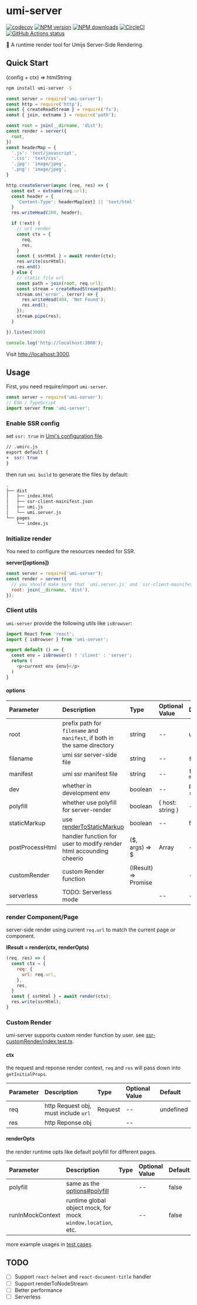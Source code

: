 # umi-server

[![codecov](https://codecov.io/gh/umijs/umi-server/branch/master/graph/badge.svg)](https://codecov.io/gh/umijs/umi-server) [![NPM version](https://img.shields.io/npm/v/umi-server.svg?style=flat)](https://npmjs.org/package/umi-server) [![NPM downloads](http://img.shields.io/npm/dm/umi-server.svg?style=flat)](https://npmjs.org/package/umi-server) [![CircleCI](https://circleci.com/gh/umijs/umi-server/tree/master.svg?style=svg)](https://circleci.com/gh/umijs/umi-server/tree/master) [![GitHub Actions status](https://github.com/umijs/umi-server/workflows/Node%20CI/badge.svg)](https://github.com/umijs/umi-server)

🚀 A runtime render tool for Umijs Server-Side Rendering.

## Quick Start

(config + ctx) => htmlString

```sh
npm install umi-server -S
```

```js
const server = require('umi-server');
const http = require('http');
const { createReadStream } = require('fs');
const { join, extname } = require('path');

const root = join(__dirname, 'dist');
const render = server({
  root,
})
const headerMap = {
  '.js': 'text/javascript',
  '.css': 'text/css',
  '.jpg': 'image/jpeg',
  '.png': 'image/jpeg',
}

http.createServer(async (req, res) => {
  const ext = extname(req.url);
  const header = {
    'Content-Type': headerMap[ext] || 'text/html'
  }
  res.writeHead(200, header);

  if (!ext) {
    // url render
    const ctx = {
      req,
      res,
    }
    const { ssrHtml } = await render(ctx);
    res.write(ssrHtml);
    res.end()
  } else {
    // static file url
    const path = join(root, req.url);
    const stream = createReadStream(path);
    stream.on('error', (error) => {
      res.writeHead(404, 'Not Found');
      res.end();
    });
    stream.pipe(res);
  }

}).listen(3000)

console.log('http://localhost:3000');
```

Visit [http://localhost:3000](http://localhost:3000).

## Usage

First, you need require/import `umi-server`.

```js
const server = require('umi-server');
// ES6 / TypeScript
import server from 'umi-server';
```

### Enable SSR config
set `ssr: true` in [Umi's configuration file](https://umijs.org/guide/app-structure.html#umirc-js-ts-and-config-config-js-ts).

```diff
// .umirc.js
export default {
+  ssr: true
}
```

then run `umi build` to generate the files by default:

```bash
.
├── dist
│   ├── index.html
│   ├── ssr-client-mainifest.json
│   ├── umi.js
│   └── umi.server.js
└── pages
    └── index.js
```

### Initialize render

You need to configure the resources needed for SSR.

**server([options])**

```js
const server = require('umi-server');
const render = server({
  // you should make sure that `umi.server.js` and `ssr-client-mainifest.json` in the same location.
  root: join(__dirname, 'dist'),
});
```

### Client utils

`umi-server` provide the following utils like `isBrowser`:

```js
import React from 'react';
import { isBrowser } from 'umi-server';

export default () => {
  const env = isBrowser() ? 'client' : 'server';
  return (
    <p>current env {env}</p>
  )
}
```

#### options

| Parameter | Description | Type | Optional Value | Default |
| :--- | :--- | :--- | :--- | :--- |
| root | prefix path for `filename` and `manifest`, if both in the same directory | string | -- | undefined |
| filename | umi ssr server-side file | string | -- | `${root}/umi.server.js` |
| manifest | umi ssr manifest file | string | -- | `${root}/ssr-client-mainifest.json` |
| dev | whether in development env | boolean | -- | process.env.NODE_ENV === 'development' |
| polyfill | whether use polyfill for server-render | boolean | { host: string } | -- | false |
| staticMarkup | use [renderToStaticMarkup](https://reactjs.org/docs/react-dom-server.html#rendertostaticmarkup) | boolean | -- | false |
| postProcessHtml | handler function for user to modify render html accounding cheerio | ($, args) => $ | Array | -- | $ => $ |
| customRender | custom Render function | (IResult) => Promise<string> |  | -- | ReactDOMServer.renderToString |
| serverless | TODO: Serverless mode |  | -- | -- |

### render Component/Page

server-side render using current `req.url` to match the current page or component.

**IResult = render(ctx, renderOpts)**

```js
(req, res) => {
  const ctx = {
    req: {
      url: req.url,
    },
    res,
  }
  const { ssrHtml } = await render(ctx);
  res.write(ssrHtml);
}
```

### Custom Render

umi-server supports custom render function by user. see [ssr-customRender/index.test.ts](http://github.com/umijs/umi-server/tree/master/packages/umi-server/test/fixtures/ssr-customRender/index.test.ts).

#### ctx

the request and reponse render context, `req` and `res` will pass down into `getInitialProps`.

| Parameter | Description | Type | Optional Value | Default |
| :--- | :--- | :--- | :--- | :--- |
| req | http Request obj, must include `url` | Request | -- | undefined |
| res | http Reponse obj |  | -- |  |

#### renderOpts

the render runtime opts like default polyfill for different pages.

| Parameter | Description | Type | Optional Value | Default |
| :--- | :--- | :--- | :--- | :--- |
| polyfill | same as the [options#polyfill](#options) |  | -- | false |
| runInMockContext | runtime global object mock, for mock `window.location`, etc. |  | -- | false |

more example usages in [test cases](https://github.com/umijs/umi-server/tree/master/packages/umi-server/test).

## TODO

- [ ] Support `react-helmet` and `react-document-title` handler
- [ ] Support renderToNodeStream
- [ ] Better performance
- [ ] Serverless
